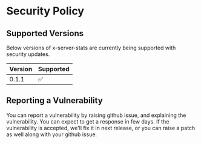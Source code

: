 # Security Policy

## Supported Versions

Below versions of x-server-stats are currently being supported with security updates.

| Version | Supported          |
| ------- | ------------------ |
| 0.1.1   | :white_check_mark: |

## Reporting a Vulnerability

You can report a vulnerability by raising github issue, and explaining the vulnerability. You can expect to get a response in few days.
If the vulnerability is accepted, we'll fix it in next release, or you can raise a patch as well along with your github issue.
